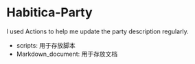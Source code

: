 # Habitica-Party

I used Actions to help me update the party description regularly.

- scripts: 用于存放脚本
- Markdown_document: 用于存放文档
